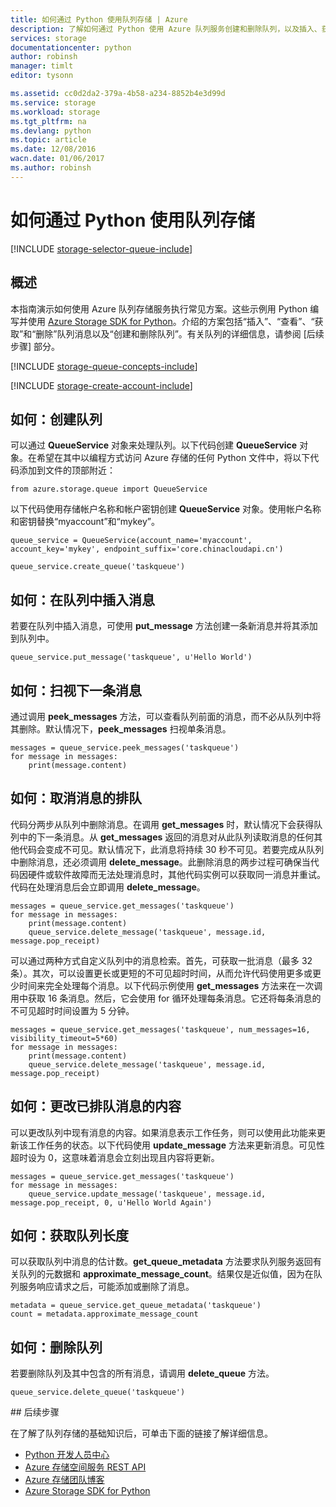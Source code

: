 ```yaml
---
title: 如何通过 Python 使用队列存储 | Azure
description: 了解如何通过 Python 使用 Azure 队列服务创建和删除队列，以及插入、获取和删除消息。
services: storage
documentationcenter: python
author: robinsh
manager: timlt
editor: tysonn

ms.assetid: cc0d2da2-379a-4b58-a234-8852b4e3d99d
ms.service: storage
ms.workload: storage
ms.tgt_pltfrm: na
ms.devlang: python
ms.topic: article
ms.date: 12/08/2016
wacn.date: 01/06/2017
ms.author: robinsh
---
```


# 如何通过 Python 使用队列存储

[!INCLUDE [storage-selector-queue-include](../../includes/storage-selector-queue-include.md)]

## 概述

本指南演示如何使用 Azure 队列存储服务执行常见方案。这些示例用 Python 编写并使用 [Azure Storage SDK for Python]。介绍的方案包括“插入”、“查看”、“获取”和“删除”队列消息以及“创建和删除队列”。有关队列的详细信息，请参阅 [后续步骤] 部分。

[!INCLUDE [storage-queue-concepts-include](../../includes/storage-queue-concepts-include.md)]

[!INCLUDE [storage-create-account-include](../../includes/storage-create-account-include.md)]

## 如何：创建队列

可以通过 **QueueService** 对象来处理队列。以下代码创建 **QueueService** 对象。在希望在其中以编程方式访问 Azure 存储的任何 Python 文件中，将以下代码添加到文件的顶部附近：

    from azure.storage.queue import QueueService

以下代码使用存储帐户名称和帐户密钥创建 **QueueService** 对象。使用帐户名称和密钥替换“myaccount”和“mykey”。

    queue_service = QueueService(account_name='myaccount', account_key='mykey', endpoint_suffix='core.chinacloudapi.cn')

    queue_service.create_queue('taskqueue')

## 如何：在队列中插入消息

若要在队列中插入消息，可使用 **put\_message** 方法创建一条新消息并将其添加到队列中。

    queue_service.put_message('taskqueue', u'Hello World')

## 如何：扫视下一条消息

通过调用 **peek\_messages** 方法，可以查看队列前面的消息，而不必从队列中将其删除。默认情况下，**peek\_messages** 扫视单条消息。

    messages = queue_service.peek_messages('taskqueue')
    for message in messages:
        print(message.content)

## 如何：取消消息的排队

代码分两步从队列中删除消息。在调用 **get\_messages** 时，默认情况下会获得队列中的下一条消息。从 **get\_messages** 返回的消息对从此队列读取消息的任何其他代码会变成不可见。默认情况下，此消息将持续 30 秒不可见。若要完成从队列中删除消息，还必须调用 **delete\_message**。此删除消息的两步过程可确保当代码因硬件或软件故障而无法处理消息时，其他代码实例可以获取同一消息并重试。代码在处理消息后会立即调用 **delete\_message**。

    messages = queue_service.get_messages('taskqueue')
    for message in messages:
        print(message.content)
        queue_service.delete_message('taskqueue', message.id, message.pop_receipt)

可以通过两种方式自定义队列中的消息检索。首先，可获取一批消息（最多 32 条）。其次，可以设置更长或更短的不可见超时时间，从而允许代码使用更多或更少时间来完全处理每个消息。以下代码示例使用 **get\_messages** 方法来在一次调用中获取 16 条消息。然后，它会使用 for 循环处理每条消息。它还将每条消息的不可见超时时间设置为 5 分钟。

    messages = queue_service.get_messages('taskqueue', num_messages=16, visibility_timeout=5*60)
    for message in messages:
        print(message.content)
        queue_service.delete_message('taskqueue', message.id, message.pop_receipt)		

## 如何：更改已排队消息的内容

可以更改队列中现有消息的内容。如果消息表示工作任务，则可以使用此功能来更新该工作任务的状态。以下代码使用 **update\_message** 方法来更新消息。可见性超时设为 0，这意味着消息会立刻出现且内容将更新。

    messages = queue_service.get_messages('taskqueue')
    for message in messages:
        queue_service.update_message('taskqueue', message.id, message.pop_receipt, 0, u'Hello World Again')

## 如何：获取队列长度

可以获取队列中消息的估计数。**get\_queue\_metadata** 方法要求队列服务返回有关队列的元数据和 **approximate\_message\_count**。结果仅是近似值，因为在队列服务响应请求之后，可能添加或删除了消息。

    metadata = queue_service.get_queue_metadata('taskqueue')
    count = metadata.approximate_message_count

## 如何：删除队列

若要删除队列及其中包含的所有消息，请调用 **delete\_queue** 方法。

    queue_service.delete_queue('taskqueue')

##<a id="Next-Steps"></a> 后续步骤

在了解了队列存储的基础知识后，可单击下面的链接了解详细信息。

- [Python 开发人员中心](/develop/python/)
- [Azure 存储空间服务 REST API](http://msdn.microsoft.com/zh-cn/library/azure/dd179355)
- [Azure 存储团队博客]
- [Azure Storage SDK for Python]

[Azure 存储团队博客]: http://blogs.msdn.com/b/windowsazurestorage/
[Azure Storage SDK for Python]: https://github.com/Azure/azure-storage-python

<!---HONumber=Mooncake_0103_2017-->